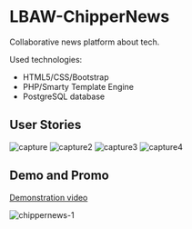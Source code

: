 # LBAW-ChipperNews
Collaborative news platform about tech.    

Used technologies:
- HTML5/CSS/Bootstrap
- PHP/Smarty Template Engine
- PostgreSQL database

## User Stories

![capture](https://user-images.githubusercontent.com/9083330/27143958-132c3696-5128-11e7-8e59-efaed7d4709f.PNG)
![capture2](https://user-images.githubusercontent.com/9083330/27143959-132d51b6-5128-11e7-983f-850bcdb67a43.PNG)
![capture3](https://user-images.githubusercontent.com/9083330/27143960-132dc448-5128-11e7-8c93-85c4bf39dbe6.PNG)
![capture4](https://user-images.githubusercontent.com/9083330/27143961-132f18d4-5128-11e7-8c01-fb4eb225f63b.PNG)


## Demo and Promo

[Demonstration video](https://www.youtube.com/watch?v=jvKbLmmgXnI "Chipper News")

![chippernews-1](https://user-images.githubusercontent.com/9083330/27143743-43a4f912-5127-11e7-809f-6f985f9d79a5.png)

